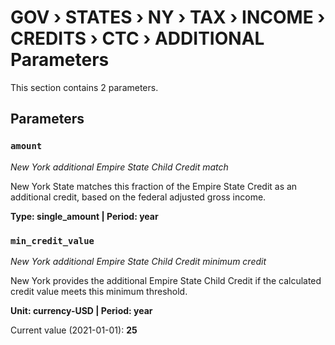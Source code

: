# GOV › STATES › NY › TAX › INCOME › CREDITS › CTC › ADDITIONAL Parameters

This section contains 2 parameters.

## Parameters

### `amount`
*New York additional Empire State Child Credit match*

New York State matches this fraction of the Empire State Credit as an additional credit, based on the federal adjusted gross income.

**Type: single_amount | Period: year**


### `min_credit_value`
*New York additional Empire State Child Credit minimum credit*

New York provides the additional Empire State Child Credit if the calculated credit value meets this minimum threshold.

**Unit: currency-USD | Period: year**

Current value (2021-01-01): **25**

